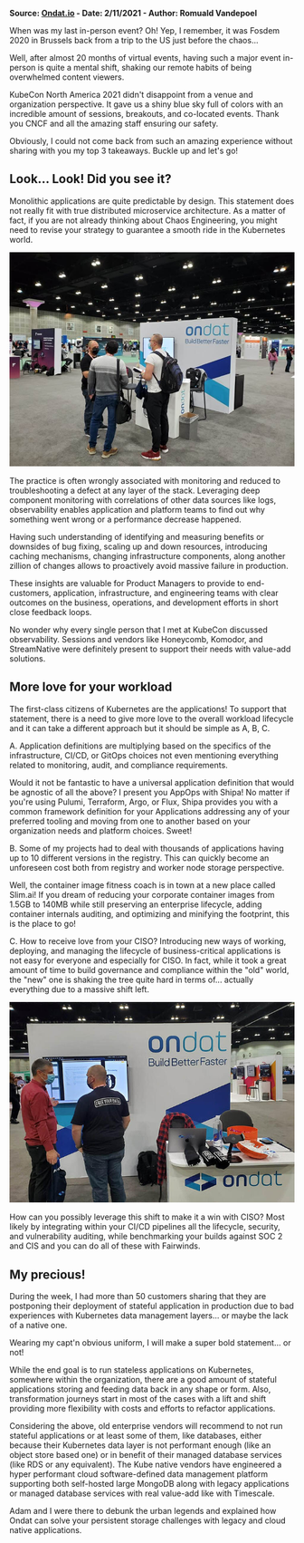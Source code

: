 **Source: [Ondat.io](https://www.ondat.io/blog/top-3-key-takeaway-from-kubecon-na-2021) - Date: 2/11/2021 - Author: Romuald Vandepoel**

When was my last in-person event? Oh! Yep, I remember, it was Fosdem 2020 in Brussels back from a trip to the US just before the chaos...

Well, after almost 20 months of virtual events, having such a major event in-person is quite a mental shift, shaking our remote habits of being overwhelmed content viewers.

KubeCon North America 2021 didn't disappoint from a venue and organization perspective. It gave us a shiny blue sky full of colors with an incredible amount of sessions, breakouts, and co-located events. Thank you CNCF and all the amazing staff ensuring our safety.

Obviously, I could not come back from such an amazing experience without sharing with you my top 3 takeaways. Buckle up and let's go!

## Look... Look! Did you see it?

Monolithic applications are quite predictable by design. This statement does not really fit with true distributed microservice architecture. As a matter of fact, if you are not already thinking about Chaos Engineering, you might need to revise your strategy to guarantee a smooth ride in the Kubernetes world.

![kubeconna01](/images/kubecon_na_2022_01.jpg)

The practice is often wrongly associated with monitoring and reduced to troubleshooting a defect at any layer of the stack. Leveraging deep component monitoring with correlations of other data sources like logs, observability enables application and platform teams to find out why something went wrong or a performance decrease happened.

Having such understanding of identifying and measuring benefits or downsides of bug fixing, scaling up and down resources, introducing caching mechanisms, changing infrastructure components, along another zillion of changes allows to proactively avoid massive failure in production.

These insights are valuable for Product Managers to provide to end-customers, application, infrastructure, and engineering teams with clear outcomes on the business, operations, and development efforts in short close feedback loops.

No wonder why every single person that I met at KubeCon discussed observability. Sessions and vendors like Honeycomb, Komodor, and StreamNative were definitely present to support their needs with value-add solutions.

## More love for your workload

The first-class citizens of Kubernetes are the applications! To support that statement, there is a need to give more love to the overall workload lifecycle and it can take a different approach but it should be simple as A, B, C.

A. Application definitions are multiplying based on the specifics of the infrastructure, CI/CD, or GitOps choices not even mentioning everything related to monitoring, audit, and compliance requirements.

Would it not be fantastic to have a universal application definition that would be agnostic of all the above? I present you AppOps with Shipa! No matter if you're using Pulumi, Terraform, Argo, or Flux, Shipa provides you with a common framework definition for your Applications addressing any of your preferred tooling and moving from one to another based on your organization needs and platform choices. Sweet!

B. Some of my projects had to deal with thousands of applications having up to 10 different versions in the registry. This can quickly become an unforeseen cost both from registry and worker node storage perspective.

Well, the container image fitness coach is in town at a new place called Slim.ai! If you dream of reducing your corporate container images from 1.5GB to 140MB while still preserving an enterprise lifecycle, adding container internals auditing, and optimizing and minifying the footprint, this is the place to go!

C. How to receive love from your CISO? Introducing new ways of working, deploying, and managing the lifecycle of business-critical applications is not easy for everyone and especially for CISO. In fact, while it took a great amount of time to build governance and compliance within the "old" world, the "new" one is shaking the tree quite hard in terms of... actually everything due to a massive shift left.

![kubeconna01](/images/kubecon_na_2022_02.jpg)

How can you possibly leverage this shift to make it a win with CISO? Most likely by integrating within your CI/CD pipelines all the lifecycle, security, and vulnerability auditing, while benchmarking your builds against SOC 2 and CIS and you can do all of these with Fairwinds.

## My precious!

During the week, I had more than 50 customers sharing that they are postponing their deployment of stateful application in production due to bad experiences with Kubernetes data management layers... or maybe the lack of a native one.

Wearing my capt'n obvious uniform, I will make a super bold statement... or not!

While the end goal is to run stateless applications on Kubernetes, somewhere within the organization, there are a good amount of stateful applications storing and feeding data back in any shape or form. Also, transformation journeys start in most of the cases with a lift and shift providing more flexibility with costs and efforts to refactor applications.

Considering the above, old enterprise vendors will recommend to not run stateful applications or at least some of them, like databases, either because their Kubernetes data layer is not performant enough (like an object store based one) or in benefit of their managed database services (like RDS or any equivalent). The Kube native vendors have engineered a hyper performant cloud software-defined data management platform supporting both self-hosted large MongoDB along with legacy applications or managed database services with real value-add like with Timescale.

Adam and I were there to debunk the urban legends and explained how Ondat can solve your persistent storage challenges with legacy and cloud native applications.


